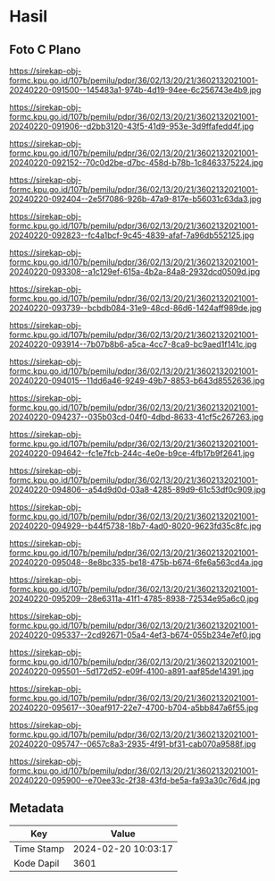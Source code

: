 # Hasil

## Foto C Plano

https://sirekap-obj-formc.kpu.go.id/107b/pemilu/pdpr/36/02/13/20/21/3602132021001-20240220-091500--145483a1-974b-4d19-94ee-6c256743e4b9.jpg

https://sirekap-obj-formc.kpu.go.id/107b/pemilu/pdpr/36/02/13/20/21/3602132021001-20240220-091906--d2bb3120-43f5-41d9-953e-3d9ffafedd4f.jpg

https://sirekap-obj-formc.kpu.go.id/107b/pemilu/pdpr/36/02/13/20/21/3602132021001-20240220-092152--70c0d2be-d7bc-458d-b78b-1c8463375224.jpg

https://sirekap-obj-formc.kpu.go.id/107b/pemilu/pdpr/36/02/13/20/21/3602132021001-20240220-092404--2e5f7086-926b-47a9-817e-b56031c63da3.jpg

https://sirekap-obj-formc.kpu.go.id/107b/pemilu/pdpr/36/02/13/20/21/3602132021001-20240220-092823--fc4a1bcf-9c45-4839-afaf-7a96db552125.jpg

https://sirekap-obj-formc.kpu.go.id/107b/pemilu/pdpr/36/02/13/20/21/3602132021001-20240220-093308--a1c129ef-615a-4b2a-84a8-2932dcd0509d.jpg

https://sirekap-obj-formc.kpu.go.id/107b/pemilu/pdpr/36/02/13/20/21/3602132021001-20240220-093739--bcbdb084-31e9-48cd-86d6-1424aff989de.jpg

https://sirekap-obj-formc.kpu.go.id/107b/pemilu/pdpr/36/02/13/20/21/3602132021001-20240220-093914--7b07b8b6-a5ca-4cc7-8ca9-bc9aed1f141c.jpg

https://sirekap-obj-formc.kpu.go.id/107b/pemilu/pdpr/36/02/13/20/21/3602132021001-20240220-094015--11dd6a46-9249-49b7-8853-b643d8552636.jpg

https://sirekap-obj-formc.kpu.go.id/107b/pemilu/pdpr/36/02/13/20/21/3602132021001-20240220-094237--035b03cd-04f0-4dbd-8633-41cf5c267263.jpg

https://sirekap-obj-formc.kpu.go.id/107b/pemilu/pdpr/36/02/13/20/21/3602132021001-20240220-094642--fc1e7fcb-244c-4e0e-b9ce-4fb17b9f2641.jpg

https://sirekap-obj-formc.kpu.go.id/107b/pemilu/pdpr/36/02/13/20/21/3602132021001-20240220-094806--a54d9d0d-03a8-4285-89d9-61c53df0c909.jpg

https://sirekap-obj-formc.kpu.go.id/107b/pemilu/pdpr/36/02/13/20/21/3602132021001-20240220-094929--b44f5738-18b7-4ad0-8020-9623fd35c8fc.jpg

https://sirekap-obj-formc.kpu.go.id/107b/pemilu/pdpr/36/02/13/20/21/3602132021001-20240220-095048--8e8bc335-be18-475b-b674-6fe6a563cd4a.jpg

https://sirekap-obj-formc.kpu.go.id/107b/pemilu/pdpr/36/02/13/20/21/3602132021001-20240220-095209--28e6311a-41f1-4785-8938-72534e95a6c0.jpg

https://sirekap-obj-formc.kpu.go.id/107b/pemilu/pdpr/36/02/13/20/21/3602132021001-20240220-095337--2cd92671-05a4-4ef3-b674-055b234e7ef0.jpg

https://sirekap-obj-formc.kpu.go.id/107b/pemilu/pdpr/36/02/13/20/21/3602132021001-20240220-095501--5d172d52-e09f-4100-a891-aaf85de14391.jpg

https://sirekap-obj-formc.kpu.go.id/107b/pemilu/pdpr/36/02/13/20/21/3602132021001-20240220-095617--30eaf917-22e7-4700-b704-a5bb847a6f55.jpg

https://sirekap-obj-formc.kpu.go.id/107b/pemilu/pdpr/36/02/13/20/21/3602132021001-20240220-095747--0657c8a3-2935-4f91-bf31-cab070a9588f.jpg

https://sirekap-obj-formc.kpu.go.id/107b/pemilu/pdpr/36/02/13/20/21/3602132021001-20240220-095900--e70ee33c-2f38-43fd-be5a-fa93a30c76d4.jpg


## Metadata

| Key        | Value               |
| ---------- | ------------------- |
| Time Stamp | 2024-02-20 10:03:17 |
| Kode Dapil | 3601                |



